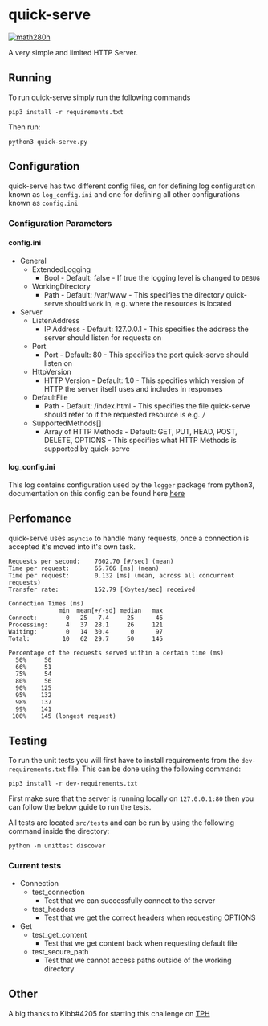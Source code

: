 # quick-serve
[![math280h](https://circleci.com/gh/math280h/quick-serve/tree/master.svg?style=svg)](https://app.circleci.com/pipelines/github/math280h/quick-serve)

A very simple and limited HTTP Server.

## Running
To run quick-serve simply run the following commands
```commandline
pip3 install -r requirements.txt
```

Then run:
```commandline
python3 quick-serve.py
```

## Configuration
quick-serve has two different config files, on for defining log configuration known as `log_config.ini` and one for defining all other configurations known as `config.ini`

### Configuration Parameters
#### config.ini
* General
    * ExtendedLogging
        * Bool - Default: false - If true the logging level is changed to `DEBUG`
    * WorkingDirectory
        * Path - Default: /var/www - This specifies the directory quick-serve should `work` in, e.g. where the resources is located
* Server
    * ListenAddress
        * IP Address - Default: 127.0.0.1 - This specifies the address the server should listen for requests on
    * Port
        * Port - Default: 80 - This specifies the port quick-serve should listen on
    * HttpVersion
        * HTTP Version - Default: 1.0 - This specifies which version of HTTP the server itself uses and includes in responses
    * DefaultFile
        * Path - Default: /index.html - This specifies the file quick-serve should refer to if the requested resource is e.g. `/`
    * SupportedMethods[]
        * Array of HTTP Methods - Default: GET, PUT, HEAD, POST, DELETE, OPTIONS - This specifies what HTTP Methods is supported by quick-serve

#### log_config.ini
This log contains configuration used by the `logger` package from python3, documentation on this config can be found here [here](https://docs.python.org/3/howto/logging.html#configuring-logging)

## Perfomance
quick-serve uses `asyncio` to handle many requests, once a connection is accepted it's moved into it's own task.

````
Requests per second:    7602.70 [#/sec] (mean)
Time per request:       65.766 [ms] (mean)
Time per request:       0.132 [ms] (mean, across all concurrent requests)
Transfer rate:          152.79 [Kbytes/sec] received

Connection Times (ms)
              min  mean[+/-sd] median   max
Connect:        0   25   7.4     25      46
Processing:     4   37  28.1     26     121
Waiting:        0   14  30.4      0      97
Total:         10   62  29.7     50     145

Percentage of the requests served within a certain time (ms)
  50%     50
  66%     51
  75%     54
  80%     56
  90%    125
  95%    132
  98%    137
  99%    141
 100%    145 (longest request)
````

## Testing
To run the unit tests you will first have to install requirements from the `dev-requirements.txt` file. This can be done using the following command:
```commandline
pip3 install -r dev-requirements.txt
```

First make sure that the server is running locally on `127.0.0.1:80` then you can follow the below guide to run the tests.

All tests are located `src/tests` and can be run by using the following command inside the directory:
```commandline
python -m unittest discover
```

### Current tests
* Connection
    * test_connection
        * Test that we can successfully connect to the server
    * test_headers
        * Test that we get the correct headers when requesting OPTIONS 
* Get
    * test_get_content
        * Test that we get content back when requesting default file
    * test_secure_path
        * Test that we cannot access paths outside of the working directory
        
## Other
A big thanks to Kibb#4205 for starting this challenge on [TPH](https://theprogrammershangout.com/resources/projects/http-project-guide/intro.md)
